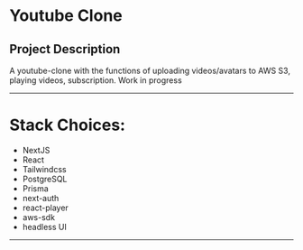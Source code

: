 # Youtube Clone

## Project Description

A youtube-clone with the functions of uploading videos/avatars to AWS S3, playing videos, subscription. Work in progress

<hr>

# Stack Choices:

- NextJS
- React
- Tailwindcss
- PostgreSQL
- Prisma
- next-auth
- react-player
- aws-sdk
- headless UI

<hr>
